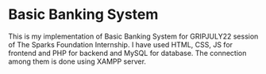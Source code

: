 # Basic Banking System
This is my implementation of Basic Banking System for GRIPJULY22 session of The Sparks Foundation Internship.
I have used HTML, CSS, JS for frontend and PHP for backend and MySQL for database.
The connection among them is done using XAMPP server.
